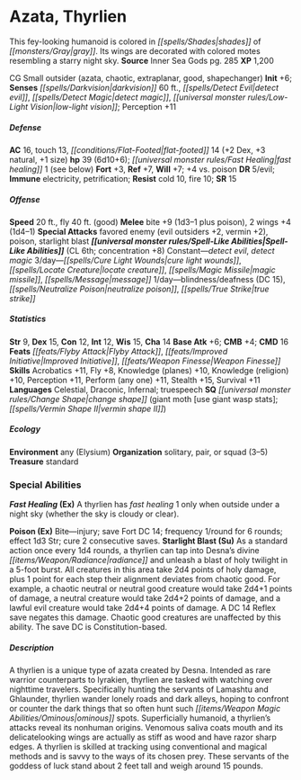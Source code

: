 ﻿---
cssclass: [monsters]
title1: Azata, Thyrlien
desc_short: This fey-looking humanoid is colored in shades of gray. Its wings are
  decorated with colored motes resembling a starry night sky.
title2: Thyrlien
CR: 4
sources:
- name: Inner Sea Gods
  page: 285
  link: http://paizo.com/products/btpy94wj?Pathfinder-Campaign-Setting-Inner-Sea-Gods-Hardcover
XP: 1200
alignment: CG
size: Small
type: outsider
subtypes:
- azata
- chaotic
- extraplanar
- good
- shapechanger
initiative:
  bonus: 6
senses:
  darkvision: 60
  detect evil: true
  detect magic: true
  low-light vision: true
AC:
  AC: 16
  touch: 13
  flat_footed: 14
  components:
    dex: 2
    natural: 3
    size: 1
HP:
  HP: 39
  long: 6d10+6
  fast_healing: 1
  fast_healing_weakness: see below
saves:
  fort: 3
  ref: 7
  will: 7
  other: +4 vs. poison
DR:
- amount: 5
  weakness: evil
immunities:
- electricity
- petrification
resistances:
  cold: 10
  fire: 10
SR: 15
speeds:
  base: 20
  fly: 40
  fly_maneuverability: good
attacks:
  melee:
  - - text: bite +9 (1d3-1 plus poison)
      entries:
      - - damage: 1d3-1
        - effect: poison
      attack: bite
      bonus:
      - 9
    - text: 2 wings +4 (1d4-1)
      entries:
      - - damage: 1d4-1
      count: 2
      attack: wings
      bonus:
      - 4
  special:
  - favored enemy (evil outsiders +2, vermin +2)
  - poison
  - starlight blast
spell_like_abilities:
  entries:
  - name: detect evil
    source: default
    freq: Constant
  - name: detect magic
    source: default
    freq: Constant
  - name: cure light wounds
    source: default
    freq: 3/day
  - name: locate creature
    source: default
    freq: 3/day
  - name: magic missile
    source: default
    freq: 3/day
  - name: message
    source: default
    freq: 3/day
  - name: blindness/deafness
    source: default
    freq: 1/day
    DC: 15
  - name: neutralize poison
    source: default
    freq: 1/day
  - name: true strike
    source: default
    freq: 1/day
  sources:
  - name: default
    CL: 6
    concentration: 8
ability_scores:
  STR: 9
  DEX: 15
  CON: 12
  INT: 12
  WIS: 15
  CHA: 14
BAB: 6
CMB: 4
CMD: 16
feats:
- name: Flyby Attack
- name: Improved Initiative
- name: Weapon Finesse
skills:
  Acrobatics: 11
  Fly: 8
  Knowledge (planes): 10
  Knowledge (religion): 10
  Perception: 11
  Perform (any one): 11
  Stealth: 15
  Survival: 11
languages:
- Celestial
- Draconic
- Infernal
- truespeech
special_qualities:
- change shape (giant moth [use giant wasp stats]; vermin shape II)
ecology:
  environment: any (Elysium)
  organization: solitary, pair, or squad (3-5)
  treasure_type: standard
special_abilities:
  Fast Healing (Ex): A thyrlien has fast healing 1 only when outside under a night
    sky (whether the sky is cloudy or clear).
  Poison (Ex): Bite-injury; save Fort DC 14; frequency 1/round for 6 rounds; effect
    1d3 Str; cure 2 consecutive saves.
  Starlight Blast (Su): As a standard action once every 1d4 rounds, a thyrlien can
    tap into Desna's divine radiance and unleash a blast of holy twilight in a 5-foot
    burst. All creatures in this area take 2d4 points of holy damage, plus 1 point
    for each step their alignment deviates from chaotic good. For example, a chaotic
    neutral or neutral good creature would take 2d4+1 points of damage, a neutral
    creature would take 2d4+2 points of damage, and a lawful evil creature would take
    2d4+4 points of damage. A DC 14 Reflex save negates this damage. Chaotic good
    creatures are unaffected by this ability. The save DC is Constitution-based.
desc_long: A thyrlien is a unique type of azata created by Desna. Intended as rare
  warrior counterparts to lyrakien, thyrlien are tasked with watching over nighttime
  travelers. Specifically hunting the servants of Lamashtu and Ghlaunder, thyrlien
  wander lonely roads and dark alleys, hoping to confront or counter the dark things
  that so often hunt such ominous spots. Superficially humanoid, a thyrlien's attacks
  reveal its nonhuman origins. Venomous saliva coats mouth and its delicatelooking
  wings are actually as stiff as wood and have razor sharp edges. A thyrlien is skilled
  at tracking using conventional and magical methods and is savvy to the ways of its
  chosen prey. These servants of the goddess of luck stand about 2 feet tall and weigh
  around 15 pounds.

---

# Azata, Thyrlien
This fey-looking humanoid is colored in _[[spells/Shades|shades]]_ of _[[monsters/Gray|gray]]_. Its wings are decorated with colored motes resembling a starry night sky.
**Source** Inner Sea Gods pg. 285
**XP** 1,200

CG Small outsider (azata, chaotic, extraplanar, good, shapechanger)
**Init** +6; **Senses** _[[spells/Darkvision|darkvision]]_ 60 ft., _[[spells/Detect Evil|detect evil]]_, _[[spells/Detect Magic|detect magic]]_, _[[universal monster rules/Low-Light Vision|low-light vision]]_; Perception +11

##### Defense

**AC** 16, touch 13, _[[conditions/Flat-Footed|flat-footed]]_ 14 (+2 Dex, +3 natural, +1 size)
**hp** 39 (6d10+6); _[[universal monster rules/Fast Healing|fast healing]]_ 1 (see below)
**Fort** +3, **Ref** +7, **Will** +7; +4 vs. poison
**DR** 5/evil; **Immune** electricity, petrification; **Resist** cold 10, fire 10; **SR** 15

##### Offense
**Speed** 20 ft., fly 40 ft. (good)
**Melee** bite +9 (1d3–1 plus poison), 2 wings +4 (1d4–1)
**Special Attacks** favored enemy (evil outsiders +2, vermin +2), poison, starlight blast
**_[[universal monster rules/Spell-Like Abilities|Spell-Like Abilities]]_** (CL 6th; concentration +8)
Constant—_detect evil_, _detect magic_
3/day—_[[spells/Cure Light Wounds|cure light wounds]]_, _[[spells/Locate Creature|locate creature]]_, _[[spells/Magic Missile|magic missile]]_, _[[spells/Message|message]]_
1/day—blindness/deafness (DC 15), _[[spells/Neutralize Poison|neutralize poison]]_, _[[spells/True Strike|true strike]]_

##### Statistics
**Str** 9, **Dex** 15, **Con** 12, **Int** 12, **Wis** 15, **Cha** 14
**Base Atk** +6; **CMB** +4; **CMD** 16
**Feats** _[[feats/Flyby Attack|Flyby Attack]]_, _[[feats/Improved Initiative|Improved Initiative]]_, _[[feats/Weapon Finesse|Weapon Finesse]]_
**Skills** Acrobatics +11, Fly +8, Knowledge (planes) +10, Knowledge (religion) +10, Perception +11, Perform (any one) +11, Stealth +15, Survival +11
**Languages** Celestial, Draconic, Infernal; truespeech
**SQ** _[[universal monster rules/Change Shape|change shape]]_ (giant moth [use giant wasp stats]; _[[spells/Vermin Shape II|vermin shape II]]_)

##### Ecology

**Environment** any (Elysium)
**Organization** solitary, pair, or squad (3–5)
**Treasure** standard

### Special Abilities

**_Fast Healing_ (Ex)** A thyrlien has _fast healing_ 1 only when outside under a night sky (whether the sky is cloudy or clear).

**Poison (Ex)** Bite—injury; save Fort DC 14; frequency 1/round for 6 rounds; effect 1d3 Str; cure 2 consecutive saves.
**Starlight Blast (Su)** As a standard action once every 1d4 rounds, a thyrlien can tap into Desna’s divine _[[items/Weapon/Radiance|radiance]]_ and unleash a blast of holy twilight in a 5-foot burst. All creatures in this area take 2d4 points of holy damage, plus 1 point for each step their alignment deviates from chaotic good. For example, a chaotic neutral or neutral good creature would take 2d4+1 points of damage, a neutral creature would take 2d4+2 points of damage, and a lawful evil creature would take 2d4+4 points of damage. A DC 14 Reflex save negates this damage. Chaotic good creatures are unaffected by this ability. The save DC is Constitution-based.

##### Description

A thyrlien is a unique type of azata created by Desna. Intended as rare warrior counterparts to lyrakien, thyrlien are tasked with watching over nighttime travelers. Specifically hunting the servants of Lamashtu and Ghlaunder, thyrlien wander lonely roads and dark alleys, hoping to confront or counter the dark things that so often hunt such _[[items/Weapon Magic Abilities/Ominous|ominous]]_ spots. Superficially humanoid, a thyrlien’s attacks reveal its nonhuman origins. Venomous saliva coats mouth and its delicatelooking wings are actually as stiff as wood and have razor sharp edges. A thyrlien is skilled at tracking using conventional and magical methods and is savvy to the ways of its chosen prey. These servants of the goddess of luck stand about 2 feet tall and weigh around 15 pounds.